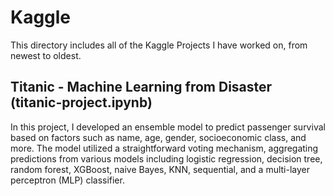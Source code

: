 # Kaggle

This directory includes all of the Kaggle Projects I have worked on, from newest to oldest. 

## Titanic - Machine Learning from Disaster (titanic-project.ipynb)
In this project, I developed an ensemble model to predict passenger survival based on factors such as name, age, gender, socioeconomic class, and more. The model utilized a straightforward voting mechanism, aggregating predictions from various models including logistic regression, decision tree, random forest, XGBoost, naive Bayes, KNN, sequential, and a multi-layer perceptron (MLP) classifier.
